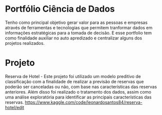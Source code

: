# Portfólio Ciência de Dados
Tenho como principal objetivo gerar valor para as pessoas e empresas através de ferramentas e tecnologias que permitem tranformar dados em informações estratégicas para a tomada de decisão. E esse portfolio tem como finalidade auxiliar no auto apredizado e centralizar alguns dos projetos realizados.

# Projeto
Reserva de Hotel - Este projeto foi utilizado um modelo preditivo de classificação com a finalidade de realizar a previsão de reservas que poderão ser canceladas ou não, com base nas características das reservas anteriores. Além disso foi realizado o tratamento dos dados, assim como uma análise exploratória para identificar as principais características das reservas.
https://www.kaggle.com/code/leonardosantos84/reserva-hotel/edit
